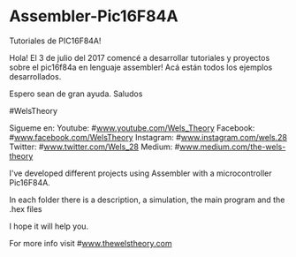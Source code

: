 # Assembler-Pic16F84A

Tutoriales de PIC16F84A! 

Hola! El 3 de julio del 2017 comencé a desarrollar tutoriales y proyectos sobre el pic16f84a en lenguaje assembler!
Acá están todos los ejemplos desarrollados. 

Espero sean de gran ayuda. Saludos

#WelsTheory

Sigueme en: 
Youtube: #www.youtube.com/Wels_Theory
Facebook: #www.facebook.com/WelsTheory
Instagram: #www.instagram.com/wels.28
Twitter: #www.twitter.com/Wels_28
Medium: #www.medium.com/the-wels-theory

I've developed different projects using Assembler with a microcontroller Pic16F84A.

In each folder there is a description, a simulation, the main program and the .hex files

I hope it will help you.

For more info visit #www.thewelstheory.com

